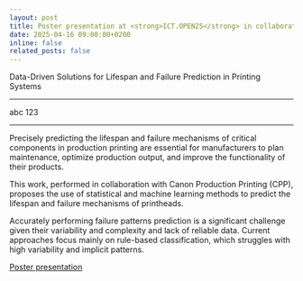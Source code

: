 ```yaml
---
layout: post
title: Poster presentation at <strong>ICT.OPEN25</strong> in collaboration with <strong>Canon Production Printing</strong>
date: 2025-04-16 09:00:00+0200
inline: false
related_posts: false
---
```


Data-Driven Solutions for Lifespan and Failure Prediction in Printing Systems

---

abc 123

---

Precisely predicting the lifespan and failure mechanisms of critical components in production printing are essential for manufacturers to plan maintenance, optimize production output, and improve the functionality of their products. 

This work, performed in collaboration with Canon Production Printing (CPP), proposes the use of statistical and machine learning methods to predict the lifespan and failure mechanisms of printheads. 

Accurately performing failure patterns prediction is a significant challenge given their variability and complexity and lack of reliable data. Current approaches focus mainly on rule-based classification, which struggles with high variability and implicit patterns.

<a href="/assets/pdf/ICTOPEN25_Canon_1.pdf"> Poster presentation</a>

